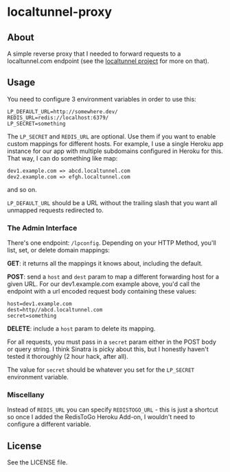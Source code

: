 # localtunnel-proxy

## About

A simple reverse proxy that I needed to forward requests to a localtunnel.com endpoint (see the [localtunnel project](http://progrium.com/localtunnel/) for more on that).

## Usage

You need to configure 3 environment variables in order to use this:

````
LP_DEFAULT_URL=http://somewhere.dev/
REDIS_URL=redis://localhost:6379/
LP_SECRET=something

````

The `LP_SECRET` and `REDIS_URL` are optional. Use them if you want to enable custom mappings for different hosts. For example, I use a single Heroku app instance for our app with multiple subdomains configured in Heroku for this. That way, I can do something like map: 

````
dev1.example.com => abcd.localtunnel.com
dev2.example.com => efgh.localtunnel.com
````

and so on.

`LP_DEFAULT_URL` should be a URL without the trailing slash that you want all unmapped requests redirected to.

### The Admin Interface

There's one endpoint: `/lpconfig`. Depending on your HTTP Method, you'll list, set, or delete domain mappings:

__GET__: it returns all the mappings it knows about, including the default.

__POST__: send a `host` and `dest` param to map a different forwarding host for a given URL. For our dev1.example.com example above, you'd call the endpoint with a url encoded request body containing these values:

````
host=dev1.example.com
dest=http//abcd.localtunnel.com
secret=something
````

__DELETE__: include a `host` param to delete its mapping.

For all requests, you must pass in a `secret` param either in the POST body or query string. I think Sinatra is picky about this, but I honestly haven't tested it thoroughly (2 hour hack, after all).

The value for `secret` should be whatever you set for the `LP_SECRET` environment variable.

### Miscellany

Instead of `REDIS_URL` you can specify `REDISTOGO_URL` - this is just a shortcut so once I added the RedisToGo Heroku Add-on, I wouldn't need to configure a different variable.

## License

See the LICENSE file. 
